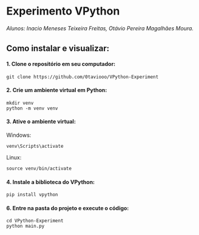 # Experimento VPython

###### Alunos: Inacio Meneses Teixeira Freitas, Otávio Pereira Magalhães Moura.

## Como instalar e visualizar:

#### 1. Clone o repositório em seu computador:
```
git clone https://github.com/0taviooo/VPython-Experiment
```

#### 2. Crie um ambiente virtual em Python:
```
mkdir venv
python -m venv venv
```

#### 3. Ative o ambiente virtual:

Windows:
```
venv\Scripts\activate
```
Linux:
```
source venv/bin/activate
```

#### 4. Instale a biblioteca do VPython:
```
pip install vpython
```

#### 6. Entre na pasta do projeto e execute o código:
```
cd VPython-Experiment
python main.py
```
